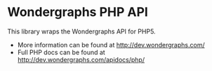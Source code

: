 # Wondergraphs PHP API
This library wraps the Wondergraphs API for PHP5.

* More information can be found at http://dev.wondergraphs.com/
* Full PHP docs can be found at http://dev.wondergraphs.com/apidocs/php/
